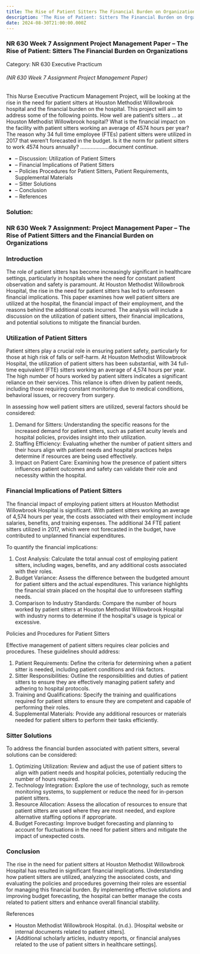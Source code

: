 ```yaml
---
title: The Rise of Patient Sitters The Financial Burden on Organizations NR 630
description: 'The Rise of Patient: Sitters The Financial Burden on Organizations'
date: 2024-08-30T21:00:00.000Z
---
```


### NR 630 Week 7 Assignment Project Management Paper – The Rise of Patient: Sitters The Financial Burden on Organizations

Category: NR 630 Executive Practicum

###### (NR 630 Week 7 Assignment Project Management Paper)

This Nurse Executive Practicum Management Project, will be looking at the rise in the need for patient sitters at Houston Methodist Willowbrook hospital and the financial burden on the hospital. This project will aim to address some of the following points. How well are patient’s sitters … at Houston Methodist Willowbrook hospital? What is the financial impact on the facility with patient sitters working an average of 4574 hours per year? The reason why 34 full time employee (FTEs) patient sitters were utilized in 2017 that weren’t forecasted in the budget. Is it the norm for patient sitters to work 4574 hours annually? ……………….document continue.

* – Discussion: Utilization of Patient Sitters
* – Financial Implications of Patient Sitters
* – Policies Procedures for Patient Sitters, Patient Requirements, Supplemental Materials
* – Sitter Solutions
* – Conclusion
* – References

### Solution:

### NR 630 Week 7 Assignment: Project Management Paper – The Rise of Patient Sitters and the Financial Burden on Organizations

### Introduction

The role of patient sitters has become increasingly significant in healthcare settings, particularly in hospitals where the need for constant patient observation and safety is paramount. At Houston Methodist Willowbrook Hospital, the rise in the need for patient sitters has led to unforeseen financial implications. This paper examines how well patient sitters are utilized at the hospital, the financial impact of their employment, and the reasons behind the additional costs incurred. The analysis will include a discussion on the utilization of patient sitters, their financial implications, and potential solutions to mitigate the financial burden.

### Utilization of Patient Sitters

Patient sitters play a crucial role in ensuring patient safety, particularly for those at high risk of falls or self-harm. At Houston Methodist Willowbrook Hospital, the utilization of patient sitters has been substantial, with 34 full-time equivalent (FTE) sitters working an average of 4,574 hours per year. The high number of hours worked by patient sitters indicates a significant reliance on their services. This reliance is often driven by patient needs, including those requiring constant monitoring due to medical conditions, behavioral issues, or recovery from surgery.

In assessing how well patient sitters are utilized, several factors should be considered:

1. Demand for Sitters: Understanding the specific reasons for the increased demand for patient sitters, such as patient acuity levels and hospital policies, provides insight into their utilization.
2. Staffing Efficiency: Evaluating whether the number of patient sitters and their hours align with patient needs and hospital practices helps determine if resources are being used effectively.
3. Impact on Patient Care: Examining how the presence of patient sitters influences patient outcomes and safety can validate their role and necessity within the hospital.

### Financial Implications of Patient Sitters

The financial impact of employing patient sitters at Houston Methodist Willowbrook Hospital is significant. With patient sitters working an average of 4,574 hours per year, the costs associated with their employment include salaries, benefits, and training expenses. The additional 34 FTE patient sitters utilized in 2017, which were not forecasted in the budget, have contributed to unplanned financial expenditures.

To quantify the financial implications:

1. Cost Analysis: Calculate the total annual cost of employing patient sitters, including wages, benefits, and any additional costs associated with their roles.
2. Budget Variance: Assess the difference between the budgeted amount for patient sitters and the actual expenditures. This variance highlights the financial strain placed on the hospital due to unforeseen staffing needs.
3. Comparison to Industry Standards: Compare the number of hours worked by patient sitters at Houston Methodist Willowbrook Hospital with industry norms to determine if the hospital's usage is typical or excessive.

Policies and Procedures for Patient Sitters

Effective management of patient sitters requires clear policies and procedures. These guidelines should address:

1. Patient Requirements: Define the criteria for determining when a patient sitter is needed, including patient conditions and risk factors.
2. Sitter Responsibilities: Outline the responsibilities and duties of patient sitters to ensure they are effectively managing patient safety and adhering to hospital protocols.
3. Training and Qualifications: Specify the training and qualifications required for patient sitters to ensure they are competent and capable of performing their roles.
4. Supplemental Materials: Provide any additional resources or materials needed for patient sitters to perform their tasks efficiently.

### Sitter Solutions

To address the financial burden associated with patient sitters, several solutions can be considered:

1. Optimizing Utilization: Review and adjust the use of patient sitters to align with patient needs and hospital policies, potentially reducing the number of hours required.
2. Technology Integration: Explore the use of technology, such as remote monitoring systems, to supplement or reduce the need for in-person patient sitters.
3. Resource Allocation: Assess the allocation of resources to ensure that patient sitters are used where they are most needed, and explore alternative staffing options if appropriate.
4. Budget Forecasting: Improve budget forecasting and planning to account for fluctuations in the need for patient sitters and mitigate the impact of unexpected costs.

### Conclusion

The rise in the need for patient sitters at Houston Methodist Willowbrook Hospital has resulted in significant financial implications. Understanding how patient sitters are utilized, analyzing the associated costs, and evaluating the policies and procedures governing their roles are essential for managing this financial burden. By implementing effective solutions and improving budget forecasting, the hospital can better manage the costs related to patient sitters and enhance overall financial stability.

References

* Houston Methodist Willowbrook Hospital. (n.d.). \[Hospital website or internal documents related to patient sitters].
* \[Additional scholarly articles, industry reports, or financial analyses related to the use of patient sitters in healthcare settings].

